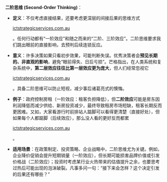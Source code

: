 **二阶思维 (Second-Order Thinking)**：

- **定义**：不仅考虑直接结果，还要考虑更深层的间接后果的思维方式​
    
    [ictstrategicservices.com.au](https://www.ictstrategicservices.com.au/2017/07/14/113-fantastic-thinking-tools-from-farnam-street/#:~:text=6.%C2%A0Second)
    
    。任何行动都有“一阶效应”和随之而来的“二阶、三阶效应”。二阶思维要求我们跳出眼前的直接影响，去预判后续连锁反应。
- **意义**：许多决策如果只看初步效果，可能判断失误。优秀决策者会**预见长期的、非直观的影响**，避免“眼前得失、日后亏损”。芒格指出，在人类系统和复杂系统中，**第二层效应往往比第一层效应更为庞大**，但人们经常忽视它​
    
    [ictstrategicservices.com.au](https://www.ictstrategicservices.com.au/2017/07/14/113-fantastic-thinking-tools-from-farnam-street/#:~:text=6.%C2%A0Second)
    
    。具备二阶思维可以防止短视，减少事后诸葛亮式的懊悔。
- **例子**：政府控制房租（一阶效应：租客负担降低），但**二阶效应**可能是房东因利润降低而减少供给、新房投资减少，最终导致租房市场短缺，租客长期反而更困难。又如，大家看游行时前排站人踮脚可以看得更清楚（直接好处），但如果每个人都踮脚（后续效应），那么没人看的更好反而都累​
    
    [ictstrategicservices.com.au](https://www.ictstrategicservices.com.au/2017/07/14/113-fantastic-thinking-tools-from-farnam-street/#:~:text=In%20all%20human%20systems%20and,toes%20rather%20than%20its%20feet)
    
    。
- **适用场景**：在政策制定、投资策略、企业战略中，二阶思维尤为关键。例如，企业降价促销会提升短期销量（一阶效应），但长期可能损害品牌价值或引发价格战（二阶效应）；投资时考虑某行业火热带来的估值提升之余，也要思考过热后可能出现的泡沫破裂。凡事多问一句：“接下来会怎样？这个决定引发的后果还有哪些？”